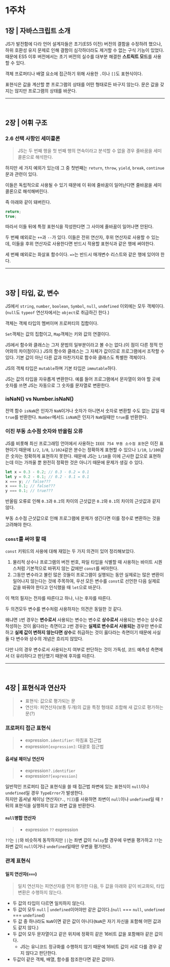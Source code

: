 # 1주차

## 1장 | 자바스크립트 소개

JS가 발전함에 다라 언어 설계자들은 초기(ES5 이전) 버전의 결함을 수정하려 했으나, 하위 호환성 유지 문제로 인해 결함이 심각하더라도 제거할 수 없는 구식 기능이 있었다.
때문에 ES5 이후 버전에서는 초기 버전의 실수를 대부분 해결한 **스트릭트 모드**를 사용할 수 있다.

객체 프로퍼티나 배열 요소에 접근하기 위해 사용한 `.`이나 `[]`도 표현식이다.

표현식은 값을 계산할 뿐 프로그램의 상태를 어떤 형태로든 바구지 않는다.
문은 값을 갖지는 않지만 프로그램의 상태를 바꾼다.

---

<br>

## 2장 | 어휘 구조

### 2.6 선택 사항인 세미콜론

> JS는 두 번째 행을 첫 번째 행의 연속이라고 분석할 수 없을 경우 줄바꿈을 세미콜론으로 해석한다.

하지만 세 가지 예외가 있는데 그 중 첫번째는 `return`, `throw`, `yield`, `break`, `continue`문과 관련이 있다.

이들은 독립적으로 사용될 수 있기 때문에 이 뒤에 줄바꿈이 일어난다면 줄바꿈을 세미콜론으로 해석해버린다.

즉 아래와 같이 돼버린다.

```js
return;
true;
```

따라서 이들 뒤에 특정 표현식을 작성한다면 그 사이에 줄바꿈이 일어나면 안된다.

두 번째 예외로는 `++`과 `--`가 있다. 이들은 전위 연산자, 후위 연산자로 사용할 수 있는데, 이들을 후위 연산자로 사용한다면 반드시 적용할 표현식과 같은 행에 써야한다.

세 번째 예외로는 화살표 함수이다.
`=>`는 반드시 매개변수 리스트와 같은 행에 있어야 한다.

---

<br>

## 3장 | 타입, 값, 변수

JS에서 `string`, `number`, `boolean`, `Symbol`, `null`, `undefined` 이외에는 모두 객체이다. (`null`도 `typeof` 연산자에서는 `object`로 취급하긴 한다.)

객체는 객체 타입의 멤버이며 프로퍼티의 집합이다.

`Set`객체는 값의 집합이고, `Map`객체는 키와 값의 연결이다.

JS에서 함수와 클래스는 그저 문법의 일부분이라고 볼 수는 없다.(이 점이 다른 정적 언어와의 차이점이다.)
JS의 함수와 클래스는 그 자체가 값이므로 프로그램에서 조작할 수 있다.
기본 값이 아닌 다른 값과 마찬가지로 함수와 클래스도 특별한 객체이다.

JS의 객체 타입은 `mutable`하며 기본 타입은 `immutable`하다.

JS는 값의 타입을 자유롭게 변환한다.
예를 들어 프로그램에서 문자열이 와야 할 곳에 숫자를 쓰면 JS는 자동으로 그 숫자를 문자열로 변환한다.

### isNaN() vs Number.isNaN()

전역 함수 `isNaN`은 인자가 `NaN`이거나 숫자가 아니면서 숫자로 변환할 수도 없는 값일 때 `true`를 반환한다.
`Number`메서드 `isNaN`은 인자가 `NaN`일때만 `true`를 반환한다.

### 이진 부동 소수점 숫자와 반올림 오류

JS를 비롯해 최신 프로그래밍 언어에서 사용하는 `IEEE 754 부동 소수점 표현`은 이진 표현이기 때문에 `1/2`, `1/8`, `1/1024`같은 분수는 정확하게 표현할 수 있으나 `1/10`, `1/100`같은 숫자는 정확하게 표현하지 못한다.
때문에 JS는 `1/10`을 이에 근사한 값으로 표현하는데 이는 가까울 뿐 완전히 정확한 것은 아니기 때문에 문제가 생길 수 있다.

```js
let x = 0.3 - 0.2; // 0.3 - 0.2 = 0.1
let y = 0.2 - 0.1; // 0.2 - 0.1 = 0.1
x === y; // false???
x === 0.1; // false???
y === 0.1; // true???
```

반올림 오류로 인해 `0.3`과 `0.2`의 차이의 근삿값은 `0.2`와 `0.1`의 차이의 근삿값과 같지 않다.

부동 소수점 근삿값으로 인해 프로그램에 문제가 생긴다면 이를 정수로 변환하는 것을 고려해야 한다.

### `const`를 써야 할 때

`const` 키워드의 사용에 대해 재밌는 두 가지 의견이 있어 정리해보았다.

1. 물리적 상수나 프로그램의 버전 번호, 파일 타입을 식별할 때 사용하는 바이트 시퀀스처럼 기본적으로 바뀌지 않는 값에만 `const`를 써야한다.
2. 그동안 변수라고 불린 많은 것들이 프로그램이 실행되는 동안 실제로는 많은 변환이 일어나지 않는다는 것에 주목하여, 우선 모든 변수를 `const`로 선언한 다음 실제로 값을 바꿔야 한다고 인식했을 때 `let`으로 바꾼다.

이 책의 필자는 전자를 따른다고 하나, 나는 후자를 따른다.

두 의견모두 변수를 변수처럼 사용하자는 의견은 동일한 것 같다.

왜냐면 `1`번 경우는 **변수로서** 사용되는 변수는 변수로 **상수로서** 사용되는 변수는 상수로 작성하는 것이 옳다라는 측면이고
`2`번 경우는 **실제로 변수로서 사용되는** 경우만 변수로 하고 **실제 값이 변하지 않는다면 상수**로 취급하는 것이 옳다라는 측면이기 때문에 사실 둘 다 변수와 상수의 개념은 흐리지 않았다.

다만 나의 경우 변수로서 사용되는지 여부로 판단하는 것이 가독성, 코드 예측성 측면에서 더 유리하다고 판단했기 때문에 후자를 따른다.

---

<br>

## 4장 | 표현식과 연산자

> - 표현식: 값으로 평가되는 문
> - 연산자: 피연산자(보통 두개)의 값을 특정 형태로 조합해 새 값으로 평가하는 문(?)

### 프로퍼티 접근 표현식

> - expression`.identifier`: 마침표 접근법
> - expression`[expression]`: 대괄호 접근법

#### 옵셔널 체이닝 연산자

> - expression`?.identifier`
> - expression`?[expression]`

일반적인 프로퍼티 접근 표현식을 쓸 때 접근법 좌변에 있는 표현식이 `null`이나 `undefined`일 경우 `TypeError`가 발생한다.<br>
하지만 옵셔널 체이닝 연산자(`?.`, `?[]`)를 사용하면 좌변이 `null`이나 `undefined`일 때 `?`뒤의 표현식을 실행하지 않고 좌변 값을 반환한다.

#### `null`병합 연산자

> - expression `??` expression

`??`는 `||`와 비슷하게 동작하지만 `||`는 좌변 값이 `falsy`할 경우에 우변을 평가하고 `??`는 좌변 값이 `null`이거나 `undefined`일때만 우변을 평가한다.

### 관계 표현식

#### 일치 연산자(`===`)

> 일치 연산자는 피연산자를 먼저 평가한 다음, 두 값을 아래와 같이 비교화되, 타입 변환은 수행하지 않는다.

- 두 값의 타입이 다르면 일치하지 않는다.
- 두 값이 모두 `null` | `undefined`이어야만 같은 값이다.(`null` === `null`, `undefined` === `undefined`)
- 두 값 중 하나라도 `NaN`이면 같은 값이 아니다(`NaN`은 자기 자신을 포함해 어떤 값과도 같지 않다.)
- 두 값이 모두 문자열이고 같은 위치에 정확히 같은 16비트 값을 포함해야 같은 값이다.
  - JS는 유니코드 정규화를 수행하지 않기 때문에 16비트 값이 서로 다를 경우 같지 않다고 판단한다.
- 두값이 같은 객체, 배열, 함수를 참조한다면 같은 값이다.

